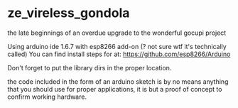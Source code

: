 # ze_vireless_gondola

the late beginnings of an overdue upgrade to the wonderful gocupi project

Using arduino ide 1.6.7 with esp8266 add-on (? not sure wtf it's technically called) 
You can find install steps for at: https://github.com/esp8266/Arduino

Don't forget to put the library dirs in the proper location.

the code included in the form of an arduino sketch is by no means anything that you should use for proper applications, it is but a proof of concept to confirm working hardware.
